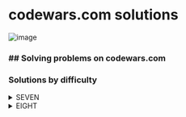 # codewars.com solutions
![image](https://www.codewars.com/users/savra/badges/large)
### ## Solving problems on codewars.com
### Solutions by difficulty
<details>
<summary>SEVEN</summary>

|Name|Problem|Solution|
|---|---|---|
|Length and two values|<a href='https://www.codewars.com/kata/62a611067274990047f431a8'>Length and two values</a>|<a href='https://github.com/savra/codewars.com/tree/master/src/main/java/com/hvdbs/codewars/javatask/LengthAndTwoValues.java'>Length and two values</a>|
|Vowel Count|<a href='https://www.codewars.com/kata/54ff3102c1bad923760001f3'>Vowel Count</a>|<a href='https://github.com/savra/codewars.com/tree/master/src/main/java/com/hvdbs/codewars/javatask/VowelCount.java'>Vowel Count</a>|
</details>
<details>
<summary>EIGHT</summary>

|Name|Problem|Solution|
|---|---|---|
|Abbreviate a Two Word Name|<a href='https://www.codewars.com/kata/57eadb7ecd143f4c9c0000a3'>Abbreviate a Two Word Name</a>|<a href='https://github.com/savra/codewars.com/tree/master/src/main/java/com/hvdbs/codewars/javatask/AbbreviateTwoWords.java'>Abbreviate a Two Word Name</a>|
|Age Range Compatibility Equation|<a href='https://www.codewars.com/kata/5803956ddb07c5c74200144e'>Age Range Compatibility Equation</a>|<a href='https://github.com/savra/codewars.com/tree/master/src/main/java/com/hvdbs/codewars/javatask/AgeRangeCompatibilityEquation.java'>Age Range Compatibility Equation</a>|
|All Star Code Challenge #18|<a href='https://www.codewars.com/kata/5865918c6b569962950002a1'>All Star Code Challenge #18</a>|<a href='https://github.com/savra/codewars.com/tree/master/src/main/java/com/hvdbs/codewars/javatask/AllStarCodeChallenge18.java'>All Star Code Challenge #18</a>|
|A Needle in the Haystack|<a href='https://www.codewars.com/kata/56676e8fabd2d1ff3000000c'>A Needle in the Haystack</a>|<a href='https://github.com/savra/codewars.com/tree/master/src/main/java/com/hvdbs/codewars/javatask/ANeedleInTheHaystack.java'>A Needle in the Haystack</a>|
|Area or Perimeter|<a href='https://www.codewars.com/kata/5ab6538b379d20ad880000ab'>Area or Perimeter</a>|<a href='https://github.com/savra/codewars.com/tree/master/src/main/java/com/hvdbs/codewars/javatask/AreaOrPerimeter.java'>Area or Perimeter</a>|
|Array plus array|<a href='https://www.codewars.com/kata/5a2be17aee1aaefe2a000151'>Array plus array</a>|<a href='https://github.com/savra/codewars.com/tree/master/src/main/java/com/hvdbs/codewars/javatask/ArrayPlusArray.java'>Array plus array</a>|
|A wolf in sheep's clothing|<a href=''>A wolf in sheep's clothing</a>|<a href='https://github.com/savra/codewars.com/tree/master/src/main/java/com/hvdbs/codewars/javatask/AWolfInSheepsClothing.java'>A wolf in sheep's clothing</a>|
|Beginner - Lost Without a Map|<a href='https://www.codewars.com/kata/57f781872e3d8ca2a000007e'>Beginner - Lost Without a Map</a>|<a href='https://github.com/savra/codewars.com/tree/master/src/main/java/com/hvdbs/codewars/javatask/BeginnerLostWithoutAMap.java'>Beginner - Lost Without a Map</a>|
|Bin to Decimal|<a href='https://www.codewars.com/kata/57a5c31ce298a7e6b7000334'>Bin to Decimal</a>|<a href='https://github.com/savra/codewars.com/tree/master/src/main/java/com/hvdbs/codewars/javatask/BinToDecimal.java'>Bin to Decimal</a>|
|Calculate average|<a href='https://www.codewars.com/kata/57a2013acf1fa5bfc4000921'>Calculate average</a>|<a href='https://github.com/savra/codewars.com/tree/master/src/main/java/com/hvdbs/codewars/javatask/CalculateAverage.java'>Calculate average</a>|
|Calculate BMI|<a href='https://www.codewars.com/kata/57a429e253ba3381850000fb'>Calculate BMI</a>|<a href='https://github.com/savra/codewars.com/tree/master/src/main/java/com/hvdbs/codewars/javatask/CalculateBmi.java'>Calculate BMI</a>|
|Cat years, Dog years|<a href='https://www.codewars.com/kata/5a6663e9fd56cb5ab800008b'>Cat years, Dog years</a>|<a href='https://github.com/savra/codewars.com/tree/master/src/main/java/com/hvdbs/codewars/javatask/CatYearsDogYears.java'>Cat years, Dog years</a>|
|Century From Year|<a href='https://www.codewars.com/kata/5a3fe3dde1ce0e8ed6000097'>Century From Year</a>|<a href='https://github.com/savra/codewars.com/tree/master/src/main/java/com/hvdbs/codewars/javatask/CenturyFromYear.java'>Century From Year</a>|
|Convert number to reversed array of digits|<a href='https://www.codewars.com/kata/5583090cbe83f4fd8c000051'>Convert number to reversed array of digits</a>|<a href='https://github.com/savra/codewars.com/tree/master/src/main/java/com/hvdbs/codewars/javatask/ConvertNumberToReversedArrayOfDigits.java'>Convert number to reversed array of digits</a>|
|Convert a string to an array|<a href='https://www.codewars.com/kata/57e76bc428d6fbc2d500036d'>Convert a string to an array</a>|<a href='https://github.com/savra/codewars.com/tree/master/src/main/java/com/hvdbs/codewars/javatask/ConvertStringToArray.java'>Convert a string to an array</a>|
|Convert to Binary|<a href='https://www.codewars.com/kata/59fca81a5712f9fa4700159a'>Convert to Binary</a>|<a href='https://github.com/savra/codewars.com/tree/master/src/main/java/com/hvdbs/codewars/javatask/ConvertToBinary.java'>Convert to Binary</a>|
|Count by X|<a href='https://www.codewars.com/kata/5513795bd3fafb56c200049e'>Count by X</a>|<a href='https://github.com/savra/codewars.com/tree/master/src/main/java/com/hvdbs/codewars/javatask/CountByX.java'>Count by X</a>|
|Counting sheep...|<a href='https://www.codewars.com/kata/54edbc7200b811e956000556'>Counting sheep...</a>|<a href='https://github.com/savra/codewars.com/tree/master/src/main/java/com/hvdbs/codewars/javatask/CountingSheep.java'>Counting sheep...</a>|
|Count Odd Numbers below n|<a href='https://www.codewars.com/kata/59342039eb450e39970000a6'>Count Odd Numbers below n</a>|<a href='https://github.com/savra/codewars.com/tree/master/src/main/java/com/hvdbs/codewars/javatask/CountOddNumbersBelowN.java'>Count Odd Numbers below n</a>|
|Count of positives / sum of negatives|<a href='https://www.codewars.com/kata/576bb71bbbcf0951d5000044'>Count of positives / sum of negatives</a>|<a href='https://github.com/savra/codewars.com/tree/master/src/main/java/com/hvdbs/codewars/javatask/CountOfPositivesSumOfNegatives.java'>Count of positives / sum of negatives</a>|
|Count the Monkeys!|<a href='https://www.codewars.com/kata/56f69d9f9400f508fb000ba7'>Count the Monkeys!</a>|<a href='https://github.com/savra/codewars.com/tree/master/src/main/java/com/hvdbs/codewars/javatask/CountTheMonkeys.java'>Count the Monkeys!</a>|
|Difference of Volumes of Cuboids|<a href='https://www.codewars.com/kata/58cb43f4256836ed95000f97'>Difference of Volumes of Cuboids</a>|<a href='https://github.com/savra/codewars.com/tree/master/src/main/java/com/hvdbs/codewars/javatask/DifferenceOfVolumesOfCuboids.java'>Difference of Volumes of Cuboids</a>|
|Duck Duck Goose|<a href='https://www.codewars.com/kata/582e0e592029ea10530009ce'>Duck Duck Goose</a>|<a href='https://github.com/savra/codewars.com/tree/master/src/main/java/com/hvdbs/codewars/javatask/DuckDuckGoose.java'>Duck Duck Goose</a>|
|Holiday VIII - Duty Free|<a href='https://www.codewars.com/kata/57e92e91b63b6cbac20001e5'>Holiday VIII - Duty Free</a>|<a href='https://github.com/savra/codewars.com/tree/master/src/main/java/com/hvdbs/codewars/javatask/DutyFree.java'>Holiday VIII - Duty Free</a>|
|easy logs|<a href='https://www.codewars.com/kata/5b68c7029756802aa2000176'>easy logs</a>|<a href='https://github.com/savra/codewars.com/tree/master/src/main/java/com/hvdbs/codewars/javatask/EasyLogs.java'>easy logs</a>|
|Enumerable Magic #1 - True for All?|<a href='https://www.codewars.com/kata/54598d1fcbae2ae05200112c'>Enumerable Magic #1 - True for All?</a>|<a href='https://github.com/savra/codewars.com/tree/master/src/main/java/com/hvdbs/codewars/javatask/EnumerableMagic1TrueForAll.java'>Enumerable Magic #1 - True for All?</a>|
|Expressions Matter|<a href='https://www.codewars.com/kata/5ae62fcf252e66d44d00008e'>Expressions Matter</a>|<a href='https://github.com/savra/codewars.com/tree/master/src/main/java/com/hvdbs/codewars/javatask/ExpressionsMatter.java'>Expressions Matter</a>|
|Fake Binary|<a href='https://www.codewars.com/kata/57eae65a4321032ce000002d'>Fake Binary</a>|<a href='https://github.com/savra/codewars.com/tree/master/src/main/java/com/hvdbs/codewars/javatask/FakeBinary.java'>Fake Binary</a>|
|Find Nearest square number|<a href='https://www.codewars.com/kata/5a805d8cafa10f8b930005ba'>Find Nearest square number</a>|<a href='https://github.com/savra/codewars.com/tree/master/src/main/java/com/hvdbs/codewars/javatask/FindNearestSquareNumber.java'>Find Nearest square number</a>|
|Find numbers which are divisible by given number|<a href='https://www.codewars.com/kata/55edaba99da3a9c84000003b'>Find numbers which are divisible by given number</a>|<a href='https://github.com/savra/codewars.com/tree/master/src/main/java/com/hvdbs/codewars/javatask/FindNumbersWhichAreDivisibleByGivenNumber.java'>Find numbers which are divisible by given number</a>|
|Find the first non-consecutive number|<a href='https://www.codewars.com/kata/58f8a3a27a5c28d92e000144'>Find the first non-consecutive number</a>|<a href='https://github.com/savra/codewars.com/tree/master/src/main/java/com/hvdbs/codewars/javatask/FindTheFirstNonConsecutiveNumber.java'>Find the first non-consecutive number</a>|
|Find the force of gravity between two objects|<a href='https://www.codewars.com/kata/5b609ebc8f47bd595e000627'>Find the force of gravity between two objects</a>|<a href='https://github.com/savra/codewars.com/tree/master/src/main/java/com/hvdbs/codewars/javatask/FindTheForceOfGravityBetweenTwoObjects.java'>Find the force of gravity between two objects</a>|
|Find the Integral|<a href='https://www.codewars.com/kata/59811fd8a070625d4c000013'>Find the Integral</a>|<a href='https://github.com/savra/codewars.com/tree/master/src/main/java/com/hvdbs/codewars/javatask/FindTheIntegral.java'>Find the Integral</a>|
|Find the position!|<a href='https://www.codewars.com/kata/5808e2006b65bff35500008f'>Find the position!</a>|<a href='https://github.com/savra/codewars.com/tree/master/src/main/java/com/hvdbs/codewars/javatask/FindThePosition.java'>Find the position!</a>|
|FIXME: Replace all dots|<a href='https://www.codewars.com/kata/596c6eb85b0f515834000049'>FIXME: Replace all dots</a>|<a href='https://github.com/savra/codewars.com/tree/master/src/main/java/com/hvdbs/codewars/javatask/FixmeReplaceAllDots.java'>FIXME: Replace all dots</a>|
|FIXME: Static electrickery|<a href='https://www.codewars.com/kata/596c55fc7bd5476bf60000d5'>FIXME: Static electrickery</a>|<a href='https://github.com/savra/codewars.com/tree/master/src/main/java/com/hvdbs/codewars/javatask/FixmeStaticElectrickery.java'>FIXME: Static electrickery</a>|
|Fuel Calculator: Total Cost|<a href='https://www.codewars.com/kata/57b58827d2a31c57720012e8'>Fuel Calculator: Total Cost</a>|<a href='https://github.com/savra/codewars.com/tree/master/src/main/java/com/hvdbs/codewars/javatask/FuelCalculatorTotalCost.java'>Fuel Calculator: Total Cost</a>|
|Get Nth Even Number|<a href='https://www.codewars.com/kata/5933a1f8552bc2750a0000ed'>Get Nth Even Number</a>|<a href='https://github.com/savra/codewars.com/tree/master/src/main/java/com/hvdbs/codewars/javatask/GetNthEvenNumber.java'>Get Nth Even Number</a>|
|Get the mean of an array|<a href='https://www.codewars.com/kata/563e320cee5dddcf77000158'>Get the mean of an array</a>|<a href='https://github.com/savra/codewars.com/tree/master/src/main/java/com/hvdbs/codewars/javatask/GetTheMeanOfAnArray.java'>Get the mean of an array</a>|
|Grasshopper - Array Mean|<a href='https://www.codewars.com/kata/55d277882e139d0b6000005d'>Grasshopper - Array Mean</a>|<a href='https://github.com/savra/codewars.com/tree/master/src/main/java/com/hvdbs/codewars/javatask/GrasshopperArrayMean.java'>Grasshopper - Array Mean</a>|
|Gravity Flip|<a href='https://www.codewars.com/kata/5f70c883e10f9e0001c89673'>Gravity Flip</a>|<a href='https://github.com/savra/codewars.com/tree/master/src/main/java/com/hvdbs/codewars/javatask/GravityFlip.java'>Gravity Flip</a>|
|Hex to Decimal|<a href='https://www.codewars.com/kata/57a4d500e298a7952100035d'>Hex to Decimal</a>|<a href='https://github.com/savra/codewars.com/tree/master/src/main/java/com/hvdbs/codewars/javatask/HexToDecimal.java'>Hex to Decimal</a>|
|Holiday VI - Shark Pontoon|<a href='https://www.codewars.com/kata/57e921d8b36340f1fd000059'>Holiday VI - Shark Pontoon</a>|<a href='https://github.com/savra/codewars.com/tree/master/src/main/java/com/hvdbs/codewars/javatask/HolidayVISharkPontoon.java'>Holiday VI - Shark Pontoon</a>|
|How many stairs will Suzuki climb in 20 years?|<a href='https://www.codewars.com/kata/56fc55cd1f5a93d68a001d4e'>How many stairs will Suzuki climb in 20 years?</a>|<a href='https://github.com/savra/codewars.com/tree/master/src/main/java/com/hvdbs/codewars/javatask/HowManyStairsWillSuzukiClimbIn20Years.java'>How many stairs will Suzuki climb in 20 years?</a>|
|If you can't sleep, just count sheep!!|<a href='https://www.codewars.com/kata/5b077ebdaf15be5c7f000077'>If you can't sleep, just count sheep!!</a>|<a href='https://github.com/savra/codewars.com/tree/master/src/main/java/com/hvdbs/codewars/javatask/IfYouCantSleepJustCountSheep.java'>If you can't sleep, just count sheep!!</a>|
|I love you, a little , a lot, passionately ... not at all|<a href='https://www.codewars.com/kata/57f24e6a18e9fad8eb000296'>I love you, a little , a lot, passionately ... not at all</a>|<a href='https://github.com/savra/codewars.com/tree/master/src/main/java/com/hvdbs/codewars/javatask/ILoveYouALittleALotPassionatelyNotAtAll.java'>I love you, a little , a lot, passionately ... not at all</a>|
|Invert values|<a href='https://www.codewars.com/kata/5899dc03bc95b1bf1b0000ad'>Invert values</a>|<a href='https://github.com/savra/codewars.com/tree/master/src/main/java/com/hvdbs/codewars/javatask/InvertValues.java'>Invert values</a>|
|Is he gonna survive?|<a href='https://www.codewars.com/kata/59ca8246d751df55cc00014c'>Is he gonna survive?</a>|<a href='https://github.com/savra/codewars.com/tree/master/src/main/java/com/hvdbs/codewars/javatask/IsHeGonnaSurvive.java'>Is he gonna survive?</a>|
|Is your period late?|<a href='https://www.codewars.com/kata/578a8a01e9fd1549e50001f1'>Is your period late?</a>|<a href='https://github.com/savra/codewars.com/tree/master/src/main/java/com/hvdbs/codewars/javatask/IsYourPeriodLate.java'>Is your period late?</a>|
|Keep Hydrated!|<a href='https://www.codewars.com/kata/582cb0224e56e068d800003c'>Keep Hydrated!</a>|<a href='https://github.com/savra/codewars.com/tree/master/src/main/java/com/hvdbs/codewars/javatask/KeepHydrated.java'>Keep Hydrated!</a>|
|8kyu interpreters: HQ9+|<a href='https://www.codewars.com/kata/591588d49f4056e13f000001'>8kyu interpreters: HQ9+</a>|<a href='https://github.com/savra/codewars.com/tree/master/src/main/java/com/hvdbs/codewars/javatask/KyuInterpretersHQ.java'>8kyu interpreters: HQ9+</a>|
|MakeUpperCase|<a href='https://www.codewars.com/kata/57a0556c7cb1f31ab3000ad7'>MakeUpperCase</a>|<a href='https://github.com/savra/codewars.com/tree/master/src/main/java/com/hvdbs/codewars/javatask/MakeUpperCase.java'>MakeUpperCase</a>|
|Merging sorted integer arrays (without duplicates)|<a href='https://www.codewars.com/kata/573f5c61e7752709df0005d2'>Merging sorted integer arrays (without duplicates)</a>|<a href='https://github.com/savra/codewars.com/tree/master/src/main/java/com/hvdbs/codewars/javatask/MergingSortedIntegerArraysWithoutDuplicates.java'>Merging sorted integer arrays (without duplicates)</a>|
|Multiple of index|<a href='https://www.codewars.com/kata/5a34b80155519e1a00000009'>Multiple of index</a>|<a href='https://github.com/savra/codewars.com/tree/master/src/main/java/com/hvdbs/codewars/javatask/MultipleOfIndex.java'>Multiple of index</a>|
|Multiplication table for number|<a href='https://www.codewars.com/kata/5a2fd38b55519ed98f0000ce'>Multiplication table for number</a>|<a href='https://github.com/savra/codewars.com/tree/master/src/main/java/com/hvdbs/codewars/javatask/MultiplicationTableForNumber.java'>Multiplication table for number</a>|
|My head is at the wrong end!|<a href='https://www.codewars.com/kata/56f699cd9400f5b7d8000b55'>My head is at the wrong end!</a>|<a href='https://github.com/savra/codewars.com/tree/master/src/main/java/com/hvdbs/codewars/javatask/MyHeadIsAtTheWrongEnd.java'>My head is at the wrong end!</a>|
|N-th Power (retired)|<a href='https://www.codewars.com/kata/57d814e4950d8489720008db'>N-th Power (retired)</a>|<a href='https://github.com/savra/codewars.com/tree/master/src/main/java/com/hvdbs/codewars/javatask/NthPower.java'>N-th Power (retired)</a>|
|Pillars|<a href='https://www.codewars.com/kata/5bb0c58f484fcd170700063d'>Pillars</a>|<a href='https://github.com/savra/codewars.com/tree/master/src/main/java/com/hvdbs/codewars/javatask/Pillars.java'>Pillars</a>|
|Powers of 2|<a href='https://www.codewars.com/kata/57a083a57cb1f31db7000028'>Powers of 2</a>|<a href='https://github.com/savra/codewars.com/tree/master/src/main/java/com/hvdbs/codewars/javatask/PowersOf2.java'>Powers of 2</a>|
|Printing Array elements with Comma delimiters|<a href='https://www.codewars.com/kata/56e2f59fb2ed128081001328'>Printing Array elements with Comma delimiters</a>|<a href='https://github.com/savra/codewars.com/tree/master/src/main/java/com/hvdbs/codewars/javatask/PrintingArrayElementsWithCommaDelimiters.java'>Printing Array elements with Comma delimiters</a>|
|Push a hash/an object into array|<a href='https://www.codewars.com/kata/527b3cd0492b6b15250060af'>Push a hash/an object into array</a>|<a href='https://github.com/savra/codewars.com/tree/master/src/main/java/com/hvdbs/codewars/javatask/PushAHashAnObjectIntoArray.java'>Push a hash/an object into array</a>|
|Pythagorean Triple|<a href='https://www.codewars.com/kata/5951d30ce99cf2467e000013'>Pythagorean Triple</a>|<a href='https://github.com/savra/codewars.com/tree/master/src/main/java/com/hvdbs/codewars/javatask/PythagoreanTriple.java'>Pythagorean Triple</a>|
|Quadrants|<a href='https://www.codewars.com/kata/643af0fa9fa6c406b47c5399'>Quadrants</a>|<a href='https://github.com/savra/codewars.com/tree/master/src/main/java/com/hvdbs/codewars/javatask/Quadrants.java'>Quadrants</a>|
|Quarter of the year|<a href='https://www.codewars.com/kata/5ce9c1000bab0b001134f5af'>Quarter of the year</a>|<a href='https://github.com/savra/codewars.com/tree/master/src/main/java/com/hvdbs/codewars/javatask/QuarterOfTheYear.java'>Quarter of the year</a>|
|BeginnerReduceButGrow|<a href='https://www.codewars.com/kata/57f780909f7e8e3183000078'>BeginnerReduceButGrow</a>|<a href='https://github.com/savra/codewars.com/tree/master/src/main/java/com/hvdbs/codewars/javatask/ReduceButGrow.java'>BeginnerReduceButGrow</a>|
|Remove exclamation marks|<a href='https://www.codewars.com/kata/57a0885cbb9944e24c00008e'>Remove exclamation marks</a>|<a href='https://github.com/savra/codewars.com/tree/master/src/main/java/com/hvdbs/codewars/javatask/RemoveExclamationMarks.java'>Remove exclamation marks</a>|
|Exclamation marks series #6: Remove n exclamation marks in the sentence from left to right|<a href='https://www.codewars.com/kata/57faf7275c991027af000679'>Exclamation marks series #6: Remove n exclamation marks in the sentence from left to right</a>|<a href='https://github.com/savra/codewars.com/tree/master/src/main/java/com/hvdbs/codewars/javatask/RemoveNExclamationMarksInTheSentenceFromLeftToRight.java'>Exclamation marks series #6: Remove n exclamation marks in the sentence from left to right</a>|
|Remove String Spaces|<a href='https://www.codewars.com/kata/57eae20f5500ad98e50002c5'>Remove String Spaces</a>|<a href='https://github.com/savra/codewars.com/tree/master/src/main/java/com/hvdbs/codewars/javatask/RemoveStringSpaces.java'>Remove String Spaces</a>|
|Removing Elements|<a href='https://www.codewars.com/kata/5769b3802ae6f8e4890009d2'>Removing Elements</a>|<a href='https://github.com/savra/codewars.com/tree/master/src/main/java/com/hvdbs/codewars/javatask/RemovingElements.java'>Removing Elements</a>|
|Exclamation marks series #11: Replace all vowel to exclamation mark in the sentence|<a href='https://www.codewars.com/kata/57fb09ef2b5314a8a90001ed'>Exclamation marks series #11: Replace all vowel to exclamation mark in the sentence</a>|<a href='https://github.com/savra/codewars.com/tree/master/src/main/java/com/hvdbs/codewars/javatask/ReplaceAllVowelToExclamationMarkInTheSentence.java'>Exclamation marks series #11: Replace all vowel to exclamation mark in the sentence</a>|
|Return the day|<a href='https://www.codewars.com/kata/59dd3ccdded72fc78b000b25'>Return the day</a>|<a href='https://github.com/savra/codewars.com/tree/master/src/main/java/com/hvdbs/codewars/javatask/ReturnTheDay.java'>Return the day</a>|
|Reversed sequence|<a href='https://www.codewars.com/kata/5a00e05cc374cb34d100000d'>Reversed sequence</a>|<a href='https://github.com/savra/codewars.com/tree/master/src/main/java/com/hvdbs/codewars/javatask/ReversedSequence.java'>Reversed sequence</a>|
|Sentence Smash|<a href='https://www.codewars.com/kata/53dc23c68a0c93699800041d'>Sentence Smash</a>|<a href='https://github.com/savra/codewars.com/tree/master/src/main/java/com/hvdbs/codewars/javatask/SentenceSmash.java'>Sentence Smash</a>|
|Simple Fun #1: Seats in Theater|<a href='https://www.codewars.com/kata/588417e576933b0ec9000045'>Simple Fun #1: Seats in Theater</a>|<a href='https://github.com/savra/codewars.com/tree/master/src/main/java/com/hvdbs/codewars/javatask/SimpleFunSeatsInTheater.java'>Simple Fun #1: Seats in Theater</a>|
|Simple multiplication|<a href='https://www.codewars.com/kata/583710ccaa6717322c000105'>Simple multiplication</a>|<a href='https://github.com/savra/codewars.com/tree/master/src/main/java/com/hvdbs/codewars/javatask/SimpleMultiplication.java'>Simple multiplication</a>|
|Sort and Star|<a href='https://www.codewars.com/kata/57cfdf34902f6ba3d300001e'>Sort and Star</a>|<a href='https://github.com/savra/codewars.com/tree/master/src/main/java/com/hvdbs/codewars/javatask/SortAndStar.java'>Sort and Star</a>|
|Sort My Textbooks|<a href='https://www.codewars.com/kata/5a07e5b7ffe75fd049000051'>Sort My Textbooks</a>|<a href='https://github.com/savra/codewars.com/tree/master/src/main/java/com/hvdbs/codewars/javatask/SortMyTextbooks.java'>Sort My Textbooks</a>|
|Square(n) Sum|<a href='https://www.codewars.com/kata/515e271a311df0350d00000f'>Square(n) Sum</a>|<a href='https://github.com/savra/codewars.com/tree/master/src/main/java/com/hvdbs/codewars/javatask/SquareNSum.java'>Square(n) Sum</a>|
|String repeat|<a href='https://www.codewars.com/kata/57a0e5c372292dd76d000d7e'>String repeat</a>|<a href='https://github.com/savra/codewars.com/tree/master/src/main/java/com/hvdbs/codewars/javatask/StringRepeat.java'>String repeat</a>|
|Sum Arrays|<a href='https://www.codewars.com/kata/53dc54212259ed3d4f00071c'>Sum Arrays</a>|<a href='https://github.com/savra/codewars.com/tree/master/src/main/java/com/hvdbs/codewars/javatask/SumArrays.java'>Sum Arrays</a>|
|Sum Mixed Array|<a href='https://www.codewars.com/kata/57eaeb9578748ff92a000009'>Sum Mixed Array</a>|<a href='https://github.com/savra/codewars.com/tree/master/src/main/java/com/hvdbs/codewars/javatask/SumMixedArray.java'>Sum Mixed Array</a>|
|Sum of differences in array|<a href='https://www.codewars.com/kata/5b73fe9fb3d9776fbf00009e'>Sum of differences in array</a>|<a href='https://github.com/savra/codewars.com/tree/master/src/main/java/com/hvdbs/codewars/javatask/SumOfDifferencesInArray.java'>Sum of differences in array</a>|
|Sum of positive|<a href='https://www.codewars.com/kata/5715eaedb436cf5606000381'>Sum of positive</a>|<a href='https://github.com/savra/codewars.com/tree/master/src/main/java/com/hvdbs/codewars/javatask/SumOfPositive.java'>Sum of positive</a>|
|Swap Values|<a href='https://www.codewars.com/kata/5388f0e00b24c5635e000fc6'>Swap Values</a>|<a href='https://github.com/savra/codewars.com/tree/master/src/main/java/com/hvdbs/codewars/javatask/SwapValues.java'>Swap Values</a>|
|Switch it Up!|<a href='https://www.codewars.com/kata/5808dcb8f0ed42ae34000031'>Switch it Up!</a>|<a href='https://github.com/savra/codewars.com/tree/master/src/main/java/com/hvdbs/codewars/javatask/SwitchItUp.java'>Switch it Up!</a>|
|The Feast of Many Beasts|<a href='https://www.codewars.com/kata/5aa736a455f906981800360d'>The Feast of Many Beasts</a>|<a href='https://github.com/savra/codewars.com/tree/master/src/main/java/com/hvdbs/codewars/javatask/TheFeastOfManyBeasts.java'>The Feast of Many Beasts</a>|
|The Wide-Mouthed frog!|<a href='https://www.codewars.com/kata/57ec8bd8f670e9a47a000f89'>The Wide-Mouthed frog!</a>|<a href='https://github.com/savra/codewars.com/tree/master/src/main/java/com/hvdbs/codewars/javatask/TheWideMouthedFrog.java'>The Wide-Mouthed frog!</a>|
|Thinkful - Logic Drills: Traffic light
|<a href='https://www.codewars.com/kata/58649884a1659ed6cb000072'>Thinkful - Logic Drills: Traffic light
</a>|<a href='https://github.com/savra/codewars.com/tree/master/src/main/java/com/hvdbs/codewars/javatask/ThinkfulLogicDrillsTrafficLight.java'>Thinkful - Logic Drills: Traffic light
</a>|
|Thinkful - Number Drills: Blue and red marbles|<a href='https://www.codewars.com/kata/5862f663b4e9d6f12b00003b'>Thinkful - Number Drills: Blue and red marbles</a>|<a href='https://github.com/savra/codewars.com/tree/master/src/main/java/com/hvdbs/codewars/javatask/ThinkfulNumberDrillsBlueAndRedMarbles.java'>Thinkful - Number Drills: Blue and red marbles</a>|
|Thinkful - Number Drills: Pixelart planning (retired)|<a href='https://www.codewars.com/kata/58630e2ae88af44d2b0000ea'>Thinkful - Number Drills: Pixelart planning (retired)</a>|<a href='https://github.com/savra/codewars.com/tree/master/src/main/java/com/hvdbs/codewars/javatask/ThinkfulNumberDrillsPixelartPlanning.java'>Thinkful - Number Drills: Pixelart planning (retired)</a>|
|Third Angle of a Triangle|<a href='https://www.codewars.com/kata/5a023c426975981341000014'>Third Angle of a Triangle</a>|<a href='https://github.com/savra/codewars.com/tree/master/src/main/java/com/hvdbs/codewars/javatask/ThirdAngleOfATriangle.java'>Third Angle of a Triangle</a>|
|ToSquareRootOrNotToSquareRoot|<a href='https://www.codewars.com/kata/57f6ad55cca6e045d2000627'>ToSquareRootOrNotToSquareRoot</a>|<a href='https://github.com/savra/codewars.com/tree/master/src/main/java/com/hvdbs/codewars/javatask/ToSquareOrNotToSquare.java'>ToSquareRootOrNotToSquareRoot</a>|
|Total amount of points|<a href='https://www.codewars.com/kata/5bb904724c47249b10000131'>Total amount of points</a>|<a href='https://github.com/savra/codewars.com/tree/master/src/main/java/com/hvdbs/codewars/javatask/TotalAmountOfPoints.java'>Total amount of points</a>|
|Twice as old|<a href='https://www.codewars.com/kata/5b853229cfde412a470000d0'>Twice as old</a>|<a href='https://github.com/savra/codewars.com/tree/master/src/main/java/com/hvdbs/codewars/javatask/TwiceAsOld.java'>Twice as old</a>|
|Volume of a Cuboid|<a href='https://www.codewars.com/kata/58261acb22be6e2ed800003a'>Volume of a Cuboid</a>|<a href='https://github.com/savra/codewars.com/tree/master/src/main/java/com/hvdbs/codewars/javatask/VolumeOfACuboid.java'>Volume of a Cuboid</a>|
|Welcome!|<a href='https://www.codewars.com/kata/577ff15ad648a14b780000e7'>Welcome!</a>|<a href='https://github.com/savra/codewars.com/tree/master/src/main/java/com/hvdbs/codewars/javatask/Welcome.java'>Welcome!</a>|
|Well of Ideas - Easy Version|<a href='https://www.codewars.com/kata/57f222ce69e09c3630000212'>Well of Ideas - Easy Version</a>|<a href='https://github.com/savra/codewars.com/tree/master/src/main/java/com/hvdbs/codewars/javatask/WellOfIdeasEasyVersion.java'>Well of Ideas - Easy Version</a>|
|Will there be enough space?|<a href='https://www.codewars.com/kata/5875b200d520904a04000003'>Will there be enough space?</a>|<a href='https://github.com/savra/codewars.com/tree/master/src/main/java/com/hvdbs/codewars/javatask/WillThereBeEnoughSpace.java'>Will there be enough space?</a>|
|Will you make it?|<a href='https://www.codewars.com/users/savra/completed_solutions'>Will you make it?</a>|<a href='https://github.com/savra/codewars.com/tree/master/src/main/java/com/hvdbs/codewars/javatask/WillYouMakeIt.java'>Will you make it?</a>|
|You only need one - Beginner|<a href='https://www.codewars.com/kata/57cc975ed542d3148f00015b'>You only need one - Beginner</a>|<a href='https://github.com/savra/codewars.com/tree/master/src/main/java/com/hvdbs/codewars/javatask/YouOnlyNeedOneBeginner.java'>You only need one - Beginner</a>|
</details>